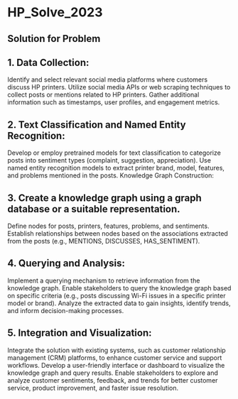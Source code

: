# HP_Solve_2023

## Solution for Problem

## 1. Data Collection:
Identify and select relevant social media platforms where customers discuss HP printers.
Utilize social media APIs or web scraping techniques to collect posts or mentions related to HP printers.
Gather additional information such as timestamps, user profiles, and engagement metrics.

## 2. Text Classification and Named Entity Recognition:
Develop or employ pretrained models for text classification to categorize posts into sentiment types (complaint, suggestion, appreciation).
Use named entity recognition models to extract printer brand, model, features, and problems mentioned in the posts.
Knowledge Graph Construction:

## 3. Create a knowledge graph using a graph database or a suitable representation.
Define nodes for posts, printers, features, problems, and sentiments.
Establish relationships between nodes based on the associations extracted from the posts (e.g., MENTIONS, DISCUSSES, HAS_SENTIMENT).

## 4. Querying and Analysis:
Implement a querying mechanism to retrieve information from the knowledge graph.
Enable stakeholders to query the knowledge graph based on specific criteria (e.g., posts discussing Wi-Fi issues in a specific printer model or brand).
Analyze the extracted data to gain insights, identify trends, and inform decision-making processes.

## 5. Integration and Visualization:
Integrate the solution with existing systems, such as customer relationship management (CRM) platforms, to enhance customer service and support workflows.
Develop a user-friendly interface or dashboard to visualize the knowledge graph and query results.
Enable stakeholders to explore and analyze customer sentiments, feedback, and trends for better customer service, product improvement, and faster issue resolution.
